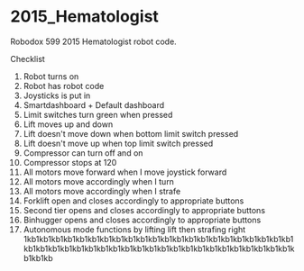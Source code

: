 # 2015_Hematologist
Robodox 599 2015 Hematologist robot code.

Checklist
  1. Robot turns on
  2. Robot has robot code
  3. Joysticks is put in
  4. Smartdashboard + Default dashboard
  5. Limit switches turn green when pressed
  6. Lift moves up and down
  7. Lift doesn't move down when bottom limit switch pressed
  8. Lift doesn't move up when top limit switch pressed
  10. Compressor can turn off and on
  11. Compressor stops at 120
  12. All motors move forward when I move joystick forward
  13. All motors move accordingly when I turn
  14. All motors move accordingly when I strafe
  15. Forklift open and closes accordingly to appropriate buttons
  16. Second tier opens and closes accordingly to appropriate buttons
  17. Binhugger opens and closes accordingly to appropriate buttons
  18. Autonomous mode functions by lifting lift then strafing right
1kb1kb1kb1kb1kb1kb1kb1kb1kb1kb1kb1kb1kb1kb1kb1kb1kb1kb1kb1kb1kb1kb1kb1kb1kb1kb1kb1kb1kb1kb1kb1kb1kb1kb1kb1kb1kb1kb1kb1kb1kb1kb1kb1kb1kb1kb1kb
